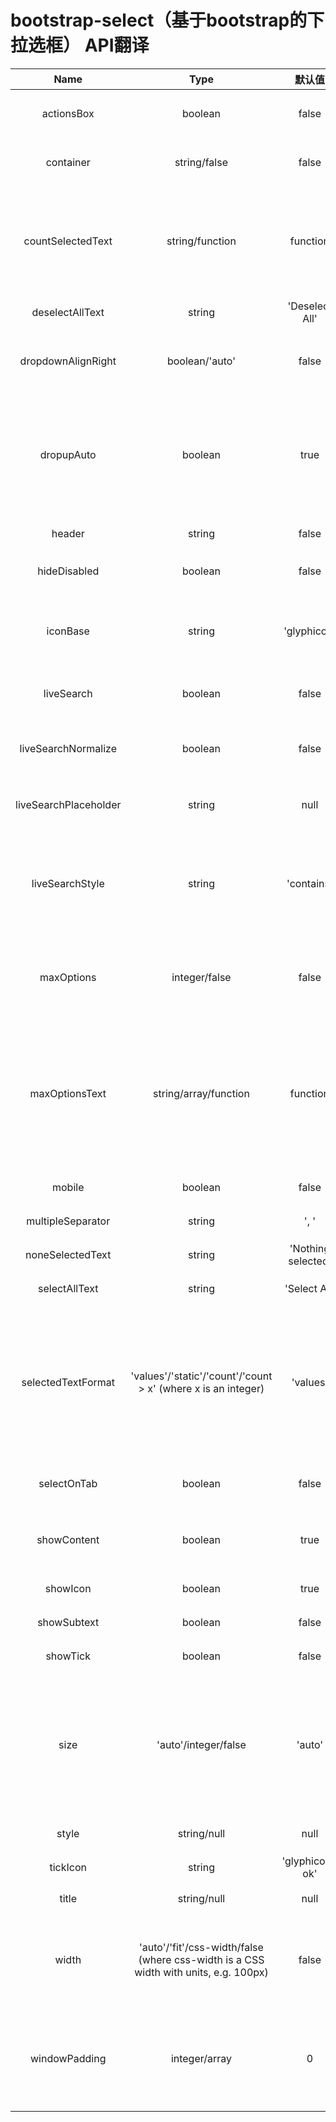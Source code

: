 # bootstrap-select（基于bootstrap的下拉选框） API翻译

|Name|Type|默认值|描述|
|:---:|:----:|:----:|:----|
|actionsBox|boolean|false|当设置为true时，在下拉菜单的顶部添加两个按钮（全部选择和取消选择所有）|
|container|string/false|false|当设置为一个字符串，将选择一个特定的元素或选择器，如,`container: 'body' | '.main-body'`|
|countSelectedText|string/function|function|设置文本显示的格式，当selectedtextformat是`count` or `count > #`。{0}是选定的数量。{1}可供选择。当设置为函数时，第一个参数是所选选项的数量，第二个参数是选项总数。函数必须返回一个字符串。|
|deselectAllText|string|'Deselect All'|当`actionsbox`启用时，清除所有的选择的按钮上的文字|
|dropdownAlignRight|boolean/'auto'|false|将菜单设置为true时，左对齐。如果设置为'auto'，菜单将自动对齐，如果菜单的全宽度不足时将向左对齐|
|dropupAuto|boolean|true|检查上下空间是否充足，如果向上弹出（dropup）有足够的空间就完全正常开启，但有更多的房间，dropup仍然正常打开的。否则，它就变成了一个dropup。如果dropupauto设置为false，dropups必须手动调用。|
|header|string|false|在菜单顶部添加一个页眉；默认情况下包括一个关闭按钮。|
|hideDisabled|boolean|false|删除从菜单中禁用的选项和optgroups :`data-hide-disabled: true`|
|iconBase|string|'glyphicon'|设置不同的基础图标字体代替glyphicons。如果改变iconbase，你也可能想改变tickicon，新图标字体使用不同的命名方案|
|liveSearch|boolean|false|当设置为true时，在下拉列表的顶部添加一个搜索框selectpicker|
|liveSearchNormalize|boolean|false|设置livesearchnormalize为true时，允许搜索不区分重音（accent-insensitive searching）|
|liveSearchPlaceholder|string|null|当设置为一个字符串时，一个占位符属性字符串将被添加到智能搜索输入框中|
|liveSearchStyle|string|'contains'|设置为`contains`时，搜索将显示包含搜索文本的选项。For example, searching for pl with return both Apple, Plum, and Plantain. When set to 'startsWith', searching for pl will return only Plum and Plantain.|
|maxOptions|integer/false|false|当设置为整数和多个选择时，所选选项的数量不能超过给定值.这个选项也可以作为数据属性为`<optgroup>`的存在，在这种情况下，它只适用于`<optgroup>`|
|maxOptionsText|string/array/function|function|文本显示出来时，maxoptions启用，对于给定的情况下选择的最大数目已选定。如果使用一个函数，它必须返回一个数组。数组[ 0 ]是文本时使用的maxoptions应用到整个选择元素。数组[ 1 ]是文本时使用的maxoptions用于OPTGROUP。如果使用一个字符串，用的都是相同的文本元素与OPTGROUP|
|mobile|boolean|false|设置为true时，启用设备的“本地菜单”以选择菜单。|
|multipleSeparator|string|', '|设置分隔选定选项的按钮中显示的字符|
|noneSelectedText|string|'Nothing selected'|当多个选择没有选定选项时显示的文本|
|selectAllText|string|'Select All'|actionsbox启用时，选择所有选项按钮上的文字|
|selectedTextFormat|'values'/'static'/'count'/'count > x' (where x is an integer)|'values'|指定如何用多个选择显示选择。`'values'`显示一个列表选项（分离multipleseparator。`'static'`只显示select元素的标题。`'count'`显示所选选项的总数。`'count > x'`的行为类似于`'values'`，直到选定选项的数目大于x；在此之后，它的行为类似于`'count'`。 |
|selectOnTab|boolean|false|当设置为true，在selectpicker dropdown中将制表符像回车或空格字符对待|
|showContent|boolean|true|设置为true时，在按钮中显示与选定选项关联的自定义HTML。当设置为false时，将显示选项值。 |
|showIcon|boolean|true|设置为true时，在按钮中显示与选定选项相关联的图标|
|showSubtext|boolean|false|当设置为true时，在选项旁显示此副标题|
|showTick|boolean|false|显示选定的选项标记（没有多属性的子项）|
|size|'auto'/integer/false|'auto'|显示选项的数目。When set to 'auto', the menu always opens up to show as many items as the window will allow without being cut off.When set to an integer, the menu will show the given number of items, even if the dropdown is cut off.When set to false, the menu will always show all items. |
|style|string/null|null|设置为字符串时，将值添加到按钮的样式中|
|tickIcon|string|'glyphicon-ok'|设置用于显示选定选项旁边的"tick"的图标|
|title|string/null|null|The default title for the selectpicker.|
|width|'auto'/'fit'/css-width/false (where css-width is a CSS width with units, e.g. 100px)|false|当设置为自动，这selectpicker宽度自动调整以适应最宽的选项。当设置为一个CSS宽度，宽度的selectpicker强行内联到给定值。设置为false时，将删除所有宽度信息。 |
|windowPadding|integer/array|0|当窗口有下拉菜单不能覆盖的区域时，这是非常有用的，例如一个固定的页眉。当设置为整数时，将向所有边添加相同的padding.或者，也可以使用整数数组:`[top, right, bottom, left]`|
